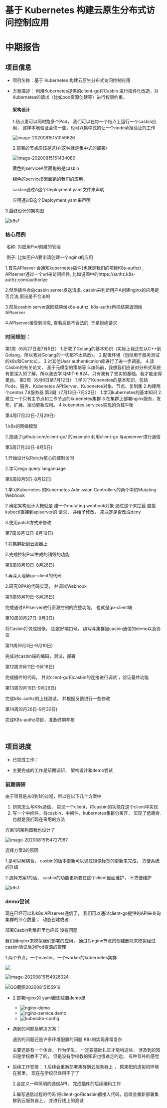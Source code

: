 # 基于 Kubernetes 构建云原生分布式访问控制应用

# 中期报告

## 项目信息

- 项目名称：基于 Kubernetes 构建云原生分布式访问控制应用

- 方案描述： 利用Kubernetes提供的client-go将Casbin 进行插件化改造，对Kubernetes的请求（比如pod资源创建等）进行权限约束。

  ####  架构设计

  1.结点里可以同时跑多个Pod， 我们可以在每一个结点上运行一个casbin应用， 这样本地验证会快一些，也可以集中式的让一个node承担验证的工作

  ![image-20200815151059626](https://raw.githubusercontent.com/yahoo17/MarkdownPictureRepository/master/img/image-20200815151059626.png)

  

  2.部署的节点应该是这样(这种就是集中式的部署)

  ![image-20200815151434080](https://raw.githubusercontent.com/yahoo17/MarkdownPictureRepository/master/img/image-20200815151434080.png)

  黄色的serviceA里面跑的是casbin

  绿色的serviceB里面跑的我们的应用，

  casbin通过A这个Deployment.yaml文件来声明

  应用通过B这个Deployment.yaml来声明




3.最终设计的架构图

![k8s1](https://raw.githubusercontent.com/yahoo17/MarkdownPictureRepository/master/img/k8s1.png)

### 核心用例

​	名称: 对应用Pod创建的管理

​	例子: 比如用户A要申请创建一个nginx的应用



1.首先APIsever 会通知kubernetes插件(也就是我们的项目K8s-authz) , APIserver通过一个url来访问插件, 比如说图中的https://authz.k8s-authz.com/authorize 

2.然后插件会向casbin server发送请求, casbin来判断用户A创建nginx的应用是否合法,假设是不合法的

3.然后casbin server返回结果给k8s-authz, k8s-authz再把结果返回给APIserver

4.APIserver接受到消息, 查看后是不合法的, 于是拒绝请求







### 时间规划：

第1周（6月27日至7月5日）
1.研究了Golang的基本知识（实际上我正在从C++到Golang，所以我对Golang的一切都不太熟悉）。
2.配置环境（包括用于服务测试的k8s和Centos）。
3.对其他User authentication库进行了进一步调查。
4.读Casbin的有关论文， 基于元模型的策略等
5.编码前，我想我们应该对分布式系统有更深入的了解，所以我去学习MIT-6.824。只有我有了坚实的基础，我才能走得更远。
第2周（6月6日至7月12日）
1.学习了Kubenetes的基本知识，包括Pods、服务、Kubenetes APIServer、Kubenetes对象、节点、复制集
2.构建两个centos 7.8服务器
第3周（7月13日-7月22日）
1.学习kubernetes的基本知识
2.建立一个只有主节点和工作节点的kubenetes集群
3.在集群上部署nginx服务，发布、扩展、滚动更新应用。
4.kubenetes services实现的负载平衡

 第4周(7月22日-7月29日)

 1.k8s的网络模型

 2.跑通了github.com/client-go/ 的example 利用client-go 与apiserver进行通信

 第5周(7月30日-8月5日)

 1.开始设计以Role为核心的控制访问

 2.学习rego query langanuage

 第6周(8月5日-8月12日)

 1.学习Kubernetes 的Kubernetes Admission Controllers的两个中的Mutating Webhook

 2.确定架构设计大概就是 建一个mutating webhook对象 通过这个来拦截 直接kubectl直接到apiserver的 请求， 并给予修改， 来决定是否改成deny

 3.使用patch方式来修改

 第7周(8月12日-8月19日)

 1.将集群配到云服器上

 2.完成控制Pod生成的销毁的功能

第8周(8月19日-8月26日)

1.再深入理解go-client的代码

2.研究OPA的代码实现， 并调试Webhook

第9周(8月19日-8月26日)

完成通过APIserver进行资源控制的完整功能， 也就是go-client端

第10周(8月27日-9月3日)

将Casbin打包成镜像， 固定好端口号， 编写与集群里casbin通信的demo以及协议

第11周(9月3日-9月10日)

完成对casbin端的编码，测试，部署

第12周(9月11日-9月18日)

完成插件的代码， 并对client-go和casbin的连接进行调试 ，验证最终功能

第13周(9月19日-9月26日)

完成k8s-authz的上线测试， 并根据反馈进行一些修改

第14周(9月26日-9月30日)

完成K8s-authz项目，准备终期考核

​	

## 项目进度

- 已完成工作：
  
- 主要完成的工作是前期调研， 架构设计和demo尝试
  
  
  

### 前期调研

由于项目是从0到1的过程，所以在以下几个方案中

1. 研究怎么与K8s通信， 实现一个client，将casbin的功能在这个client中实现.
2. 写一个中间件，将casbin，中间件，kubernetes集群分离开， 实现了低耦合.也就是我们现在采用的方法



方案1的架构图我也设计了

![image-20200815154727987](https://raw.githubusercontent.com/yahoo17/MarkdownPictureRepository/master/img/image-20200815154727987.png)

选择方案2的原因

1.是可以解耦合， casbin的版本更新可以通过镜像标签的更新来完成， 方便系统的升级

2.选择方案1的话， casbin的功能更新要在这个client里面维护， 不方便维护

![k8s1](https://raw.githubusercontent.com/yahoo17/MarkdownPictureRepository/master/img/k8s1.png)





### demo尝试

现在已经可以和k8s APIserver通信了， 我们可以通过client-go提供的API来查询 集群的节点数量 ， 动态创建或者

部署Casbin到集群里也应该 没有问题



我们用nginx来模拟我们部署的应用， 通过对nginx节点的创建删除来模拟经过casbin验证后对Pod资源的管理



1.两个节点，一个master，一个worker的kubernetes集群

![](https://raw.githubusercontent.com/yahoo17/MarkdownPictureRepository/master/img/FD6636CD938959D68CAEA132F8BD6EB4.png)



![image-20200815154928024](https://raw.githubusercontent.com/yahoo17/MarkdownPictureRepository/master/img/image-20200815154928024.png)

![QQ截图20200815155916](https://raw.githubusercontent.com/yahoo17/MarkdownPictureRepository/master/img/QQ截图20200815155916.png)

- 2.部署nginx的 yaml截图放置demo里

  

  

  - ![nginx-demo](https://raw.githubusercontent.com/yahoo17/MarkdownPictureRepository/master/img/nginx-demo.png)
  - ![nginx-service.demo](https://raw.githubusercontent.com/yahoo17/MarkdownPictureRepository/master/img/nginx-service.demo.png)
  - ![kubeadm-config](https://raw.githubusercontent.com/yahoo17/MarkdownPictureRepository/master/img/kubeadm-config.png)

  

  

  

  

  

- 遇到的问题及解决方案：

  遇到的问题还是许多环境配置的问题 K8s的实现非常复杂

  主要还是有一个体会， 作为学生， 一定要基础扎实才能啃这些， 涉及到的知识是学校教不了的，  但是没有学校教的知识也很难走的远， 有种互补的感觉

  

- 后续工作安排：
  1.后续会重新部署集群到云服务器上 ， 原来配的虚拟机环境 在家里， 现在在学校已经用不了了

  2.会定义一种简明的通信API，  完成插件的后续编码工作

  3.编写通信过程的代码 把client-go和casbin都接入代码，后续会重新部署集群到云服务器上， 并进行线上的测试